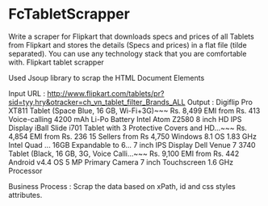 # FcTabletScrapper
Write a scraper for Flipkart that downloads specs and prices of all Tablets from Flipkart and stores the details 
(Specs and prices) in a flat file (tilde separated). You can use any technology stack that you are comfortable with.
Flipkart tablet scrapper

Used Jsoup library to scrap the HTML Document Elements

Input URL : http://www.flipkart.com/tablets/pr?sid=tyy,hry&otracker=ch_vn_tablet_filter_Brands_ALL
Output : Digiflip Pro XT811 Tablet (Space Blue, 16 GB, Wi-Fi+3G)~~~ Rs. 8,499 EMI from Rs. 413 Voice-calling 4200 mAh Li-Po Battery Intel Atom Z2580 8 inch HD IPS Display 
iBall Slide i701 Tablet with 3 Protective Covers and HD...~~~ Rs. 4,854 EMI from Rs. 236 15 Sellers from Rs 4,750 Windows 8.1 OS 1.83 GHz Intel Quad ... 16GB Expandable to 6... 7 inch IPS Display 
Dell Venue 7 3740 Tablet (Black, 16 GB, 3G, Voice Calli...~~~ Rs. 9,100 EMI from Rs. 442 Android v4.4 OS 5 MP Primary Camera 7 inch Touchscreen 1.6 GHz Processor 

Business Process : Scrap the data based on xPath, id  and css styles attributes.
